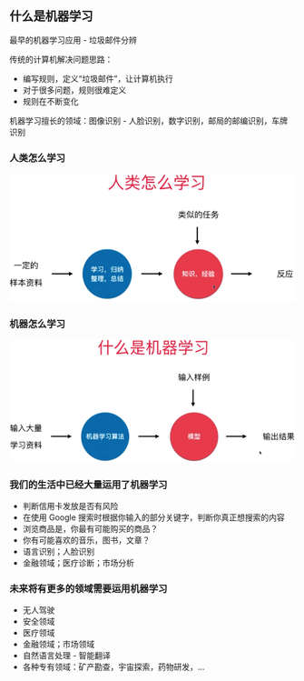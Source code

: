 ## 什么是机器学习

最早的机器学习应用 - 垃圾邮件分辨

传统的计算机解决问题思路：

- 编写规则，定义“垃圾邮件”，让计算机执行
- 对于很多问题，规则很难定义
- 规则在不断变化

机器学习擅长的领域：图像识别 - 人脸识别，数字识别，邮局的邮编识别，车牌识别

### 人类怎么学习

![人类怎么学习](images/人类怎么学习.png)

### 机器怎么学习

![机器怎么学习](images/机器怎么学习.png)

### 我们的生活中已经大量运用了机器学习

- 判断信用卡发放是否有风险
- 在使用 Google 搜索时根据你输入的部分关键字，判断你真正想搜索的内容
- 浏览商品是，你最有可能购买的商品？
- 你有可能喜欢的音乐，图书，文章？
- 语言识别；人脸识别
- 金融领域；医疗诊断；市场分析

### 未来将有更多的领域需要运用机器学习

- 无人驾驶
- 安全领域
- 医疗领域
- 金融领域；市场领域
- 自然语言处理 - 智能翻译
- 各种专有领域：矿产勘查，宇宙探索，药物研发，...
